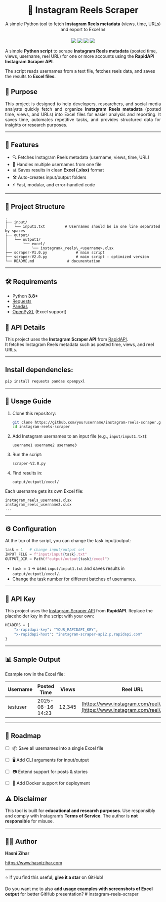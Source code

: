 <h1 align="center">📸 Instagram Reels Scraper</h1>
<p align="center">
  A simple Python tool to fetch <b>Instagram Reels metadata</b> (views, time, URLs) and export to Excel 📊
</p>
<p align="center">
  <img src="https://img.shields.io/badge/Python-3.8+-blue.svg">
  <img src="https://img.shields.io/badge/License-MIT-green.svg">
  <img src="https://img.shields.io/badge/Output-Excel%20(.xlsx)-orange.svg">
  <img src="https://img.shields.io/github/stars/yourusername/instagram-reels-scraper?style=social">
</p>

A simple **Python script** to scrape **Instagram Reels metadata** (posted time, views, username, reel URL) for one or more accounts using the **RapidAPI Instagram Scraper API**.  

The script reads usernames from a text file, fetches reels data, and saves the results to **Excel files**.
## 🎯 Purpose
<p align="justify">
This project is designed to help developers, researchers, and social media analysts quickly fetch and organize <b>Instagram Reels metadata</b> (posted time, views, and URLs) into Excel files for easier analysis and reporting.  
It saves time, automates repetitive tasks, and provides structured data for insights or research purposes.
</p>

---
## 🚀 Features
- 🔍 Fetches Instagram Reels metadata (username, views, time, URL)  
- 📂 Handles multiple usernames from one file  
- 📊 Saves results in clean **Excel (.xlsx)** format  
- 🛠️ Auto-creates input/output folders  
- ⚡ Fast, modular, and error-handled code  

---
## 📂 Project Structure

```
.
├── input/
│   └── input1.txt         # Usernames should be in one line separated by spaces
├── output/
│   └── output1/
│       └── excel/
│           └── instagram\_reels\_<username>.xlsx
├── scraper-V1.0.py             # main script
├── scraper-V2.0.py             # main script - optimized version
└── README.md               # documentation

```

---
## 🛠️ Requirements
- Python **3.8+**
- [Requests](https://pypi.org/project/requests/)  
- [Pandas](https://pypi.org/project/pandas/)  
- [OpenPyXL](https://pypi.org/project/openpyxl/) (Excel support)

## 🔌 API Details
This project uses the **Instagram Scraper API** from [RapidAPI](https://rapidapi.com/).  
It fetches Instagram Reels metadata such as posted time, views, and reel URLs.

---
##  Install dependencies:
```bash
pip install requests pandas openpyxl
````

---

## 📖 Usage Guide

1. Clone this repository:

   ```bash
   git clone https://github.com/yourusername/instagram-reels-scraper.git
   cd instagram-reels-scraper
   ```

2. Add Instagram usernames to an input file (e.g., `input/input1.txt`):

   ```
   username1 username2 username3
   ```

3. Run the script:

   ```bash
   scraper-V2.0.py
   ```

4. Find results in:

   ```
   output/output1/excel/
   ```

Each username gets its own Excel file:

```
instagram_reels_username1.xlsx
instagram_reels_username2.xlsx
...
```

---

## ⚙️ Configuration

At the top of the script, you can change the task input/output:

```python
task = 1   # change input/output set
INPUT_FILE = f"input/input{task}.txt"
OUTPUT_DIR = Path(f"output/output{task}/excel")
```

* `task = 1` → uses `input/input1.txt` and saves results in `output/output1/excel/`.
* Change the task number for different batches of usernames.

---

## 🔑 API Key

This project uses the [Instagram Scraper API](https://rapidapi.com/) from **RapidAPI**.
Replace the placeholder key in the script with your own:

```python
HEADERS = {
    "x-rapidapi-key": "YOUR_RAPIDAPI_KEY",
    "x-rapidapi-host": "instagram-scraper-api2.p.rapidapi.com"
}
```

---

## 📊 Sample Output

Example row in the Excel file:

| Username | Posted Time      | Views  | Reel URL                                                                         |
| -------- | ---------------- | ------ | -------------------------------------------------------------------------------- |
| testuser | 2025-08-16 14:23 | 12,345 | [https://www.instagram.com/reel/ABC123/](https://www.instagram.com/reel/ABC123/) |

---
## 📝 Roadmap
- [ ] 📦 Save all usernames into a single Excel file  
- [ ] 🖥️ Add CLI arguments for input/output  
- [ ] 📷 Extend support for posts & stories  
- [ ] 🐳 Add Docker support for deployment  


## ⚠️ Disclaimer

This tool is built for **educational and research purposes**.
Use responsibly and comply with Instagram’s **Terms of Service**.
The author is **not responsible** for misuse.

---

## 👨‍💻 Author
 **Hasni Zihar**

 https://www.hasnizihar.com

---

⭐ If you find this useful, **give it a star** on GitHub!

Do you want me to also **add usage examples with screenshots of Excel output** for better GitHub presentation?
#   i n s t a g r a m - r e e l s - s c r a p e r  
 